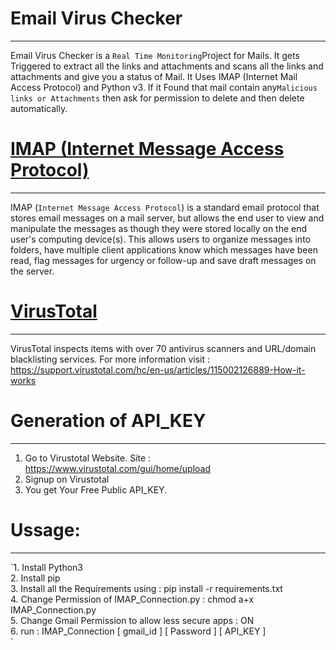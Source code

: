 # Email Virus Checker
--------------------

Email Virus Checker is a `Real Time Monitoring`Project for Mails. It gets Triggered to extract all the links and attachments and scans all the links and attachments and give you a status of Mail. It Uses IMAP (Internet Mail Access Protocol) and Python v3. If it Found that mail contain any`Malicious links or Attachments` then ask for permission to delete and then delete automatically.

# [IMAP (Internet Message Access Protocol)](https://docs.python.org/3/library/imaplib.html)
-------------------------------------
IMAP (`Internet Message Access Protocol`) is a standard email protocol that stores email messages on a mail server, but allows the end user to view and manipulate the messages as though they were stored locally on the end user's computing device(s). This allows users to organize messages into folders, have multiple client applications know which messages have been read, flag messages for urgency or follow-up and save draft messages on the server.

# [VirusTotal](https://en.wikipedia.org/wiki/VirusTotal)
-------------------------------------
VirusTotal inspects items with over 70 antivirus scanners and URL/domain blacklisting services. For more information visit : https://support.virustotal.com/hc/en-us/articles/115002126889-How-it-works

# Generation of API_KEY
<hr>

1. Go to Virustotal Website. Site : https://www.virustotal.com/gui/home/upload
2. Signup on Virustotal
3. You get Your Free Public API_KEY.

# Ussage:
<hr>
`1. Install Python3 <br>
2. Install pip <br>
3. Install all the Requirements using : pip install -r requirements.txt <br>
4. Change Permission of IMAP_Connection.py : chmod a+x IMAP_Connection.py <br>
5. Change Gmail Permission to allow less secure apps : ON  <br>
6. run : IMAP_Connection [ gmail_id ] [ Password ] [ API_KEY ] <br>`

